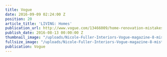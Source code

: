 ```yaml
---
title: Vogue
date: 2016-09-09 02:24:00 Z
position: 20
article_title: 'LIVING: Homes'
publication_url: http://www.vogue.com/13466009/home-renovation-mistakes-diy-tips/
publish_date: 2016-08-13 00:00:00 Z
thumbnail_image: "/uploads/Nicole-Fuller-Interiors-Vogue-magazine-8-mistakes-everyone-makes-during-a-home-renovation.jpg"
fullsize_image: "/uploads/Nicole-Fuller-Interiors-Vogue-magazine-8-mistakes-everyone-makes-during-a-home-renovation.jpg"
publication: Vogue
---
```


